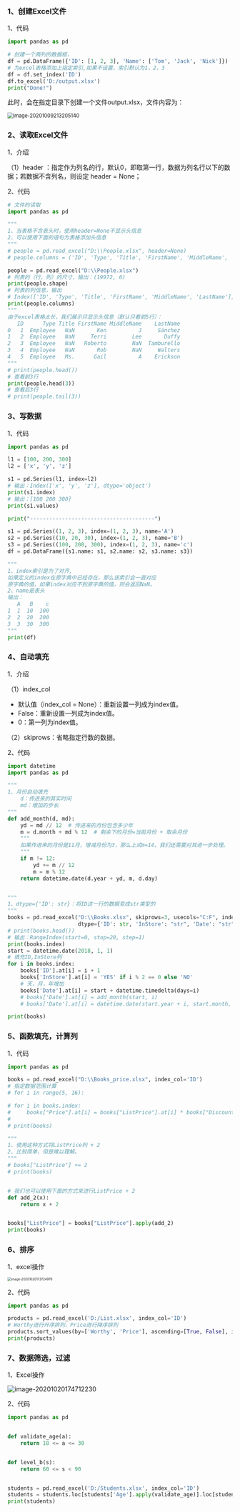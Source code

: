 ### 1、创建Excel文件

1、代码

```python
import pandas as pd

# 创建一个两列的数据框，
df = pd.DataFrame({'ID': [1, 2, 3], 'Name': ['Tom', 'Jack', 'Nick']})
# 为excel表格添加上指定索引,如果不设置，索引默认为1，2，3
df = df.set_index('ID')
df.to_excel('D:/output.xlsx')
print("Done!")
```

此时，会在指定目录下创建一个文件output.xlsx，文件内容为：

<img src="https://gitee.com/whlgdxlkl/my-picture-bed/raw/master/uploadPicture/image-20201009213205140.png" alt="image-20201009213205140" style="zoom:80%;" />

### 2、读取Excel文件

1、介绍

（1）header ：指定作为列名的行，默认0，即取第一行，数据为列名行以下的数据；若数据不含列名，则设定 header = None；



2、代码

```python
# 文件的读取
import pandas as pd

"""
1、当表格不含表头时，使用header=None不显示头信息
2、可以使用下面的语句为表格添加头信息
"""
# people = pd.read_excel("D:\\People.xlsx", header=None)
# people.columns = ('ID', 'Type', 'Title', 'FirstName', 'MiddleName', 'LastName')

people = pd.read_excel("D:\\People.xlsx")
# 列表的（行，列）的尺寸，输出：(19972, 6)
print(people.shape)
# 列表的列信息，输出
# Index(['ID', 'Type', 'Title', 'FirstName', 'MiddleName', 'LastName'], dtype='object')
print(people.columns)
"""
由于excel表格太长，我们展示只显示头信息（默认只看前5行）：
   ID      Type Title FirstName MiddleName    LastName
0   1  Employee   NaN       Ken          J     Sánchez
1   2  Employee   NaN     Terri        Lee       Duffy
2   3  Employee   NaN   Roberto        NaN  Tamburello
3   4  Employee   NaN       Rob        NaN     Walters
4   5  Employee   Ms.      Gail          A    Erickson
"""
# print(people.head())
# 查看前3行
print(people.head(3))
# 查看后3行
# print(people.tail(3))
```

### 3、写数据

1、代码

```python
import pandas as pd

l1 = [100, 200, 300]
l2 = ['x', 'y', 'z']

s1 = pd.Series(l1, index=l2)
# 输出：Index(['x', 'y', 'z'], dtype='object')
print(s1.index)
# 输出：[100 200 300]
print(s1.values)

print("---------------------------------------")

s1 = pd.Series((1, 2, 3), index=(1, 2, 3), name='A')
s2 = pd.Series((10, 20, 30), index=(1, 2, 3), name='B')
s3 = pd.Series((100, 200, 300), index=(1, 2, 3), name='c')
df = pd.DataFrame({s1.name: s1, s2.name: s2, s3.name: s3})

"""
1、index索引是为了对齐,
如果定义的index在原字典中已经存在，那么该索引会一直对应
原字典的值，如果index对应不到原字典的值，则会返回NaN。
2、name是表头
输出：
   A   B    c
1  1  10  100
2  2  20  200
3  3  30  300
"""
print(df)
```

### 4、自动填充

1、介绍

（1）index_col

+  默认值（index_col = None）：重新设置一列成为index值。
+ False：重新设置一列成为index值。
+ 0：第一列为index值。

（2）skiprows：省略指定行数的数据。

2、代码

```python
import datetime
import pandas as pd

"""
1、月份自动填充
    d：传进来的其实时间
    md：增加的步长
"""
def add_month(d, md):
    yd = md // 12  # 传进来的月份包含多少年
    m = d.month + md % 12  # 剩余下的月份=当前月份 + 取余月份
    """
    如果传进来的月份是11月，增减月份为3，那么上式m=14，我们还需要对其进一步处理。
    """
    if m != 12:
        yd += m // 12
        m = m % 12
    return datetime.date(d.year + yd, m, d.day)


"""
1、dtype={'ID': str}：将ID这一行的数据变成str类型的
"""
books = pd.read_excel("D:\\Books.xlsx", skiprows=3, usecols="C:F", index_col=None,
                      dtype={'ID': str, 'InStore': "str", 'Date': "str"})
# print(books.head())
# 输出：RangeIndex(start=0, stop=20, step=1)
print(books.index)
start = datetime.date(2018, 1, 1)
# 填充ID,InStore列
for i in books.index:
    books['ID'].at[i] = i + 1
    books['InStore'].at[i] = 'YES' if i % 2 == 0 else 'NO'
    # 天，月，年增加
    books['Date'].at[i] = start + datetime.timedelta(days=i)
    # books['Date'].at[i] = add_month(start, i)
    # books['Date'].at[i] = datetime.date(start.year + i, start.month, start.day)

print(books)
```

### 5、函数填充，计算列

1、代码

```python
import pandas as pd

books = pd.read_excel("D:\\Books_price.xlsx", index_col='ID')
# 指定数据范围计算
# for i in range(5, 16):

# for i in books.index:
#     books["Price"].at[i] = books["ListPrice"].at[i] * books["Discount"].at[i]
#
# print(books)

"""
1、使用这种方式将ListPrice列 + 2
2、比较简单，但是难以理解。
"""
# books["ListPrice"] += 2
# print(books)


# 我们也可以使用下面的方式来进行ListPrice + 2
def add_2(x):
    return x + 2


books["ListPrice"] = books["ListPrice"].apply(add_2)
print(books)
```

### 6、排序

1、excel操作

<img src="https://gitee.com/whlgdxlkl/my-picture-bed/raw/master/uploadPicture/image-20201020173724976.png" alt="image-20201020173724976" style="zoom: 50%;" />

2、代码

```python
import pandas as pd

products = pd.read_excel('D:/List.xlsx', index_col='ID')
# Worthy进行升序排列，Price进行降序排列
products.sort_values(by=['Worthy', 'Price'], ascending=[True, False], inplace=True)
print(products)
```

### 7、数据筛选，过滤

1、Excel操作

![image-20201020174712230](https://gitee.com/whlgdxlkl/my-picture-bed/raw/master/uploadPicture/image-20201020174712230.png)

2、代码

```python
import pandas as pd


def validate_age(a):
    return 18 <= a <= 30


def level_b(s):
    return 60 <= s < 90


students = pd.read_excel('D:/Students.xlsx', index_col='ID')
students = students.loc[students['Age'].apply(validate_age)].loc[students.Score.apply(level_b)]
print(students)
```

























